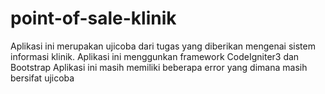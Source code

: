 # point-of-sale-klinik

Aplikasi ini merupakan ujicoba dari tugas yang diberikan mengenai sistem informasi klinik.
Aplikasi ini menggunkan framework CodeIgniter3 dan Bootstrap
Aplikasi ini masih memiliki beberapa error yang dimana masih bersifat ujicoba
